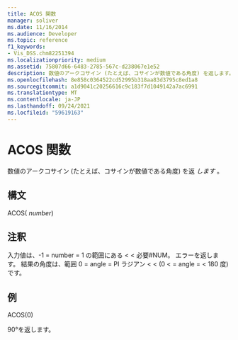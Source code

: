 ```yaml
---
title: ACOS 関数
manager: soliver
ms.date: 11/16/2014
ms.audience: Developer
ms.topic: reference
f1_keywords:
- Vis_DSS.chm82251394
ms.localizationpriority: medium
ms.assetid: 75807d66-6483-2785-567c-d238067e1e52
description: 数値のアークコサイン (たとえば、コサインが数値である角度) を返します。
ms.openlocfilehash: 8e858c0364522cd52995b318aa83d3795c8ed1a8
ms.sourcegitcommit: a1d9041c20256616c9c183f7d1049142a7ac6991
ms.translationtype: MT
ms.contentlocale: ja-JP
ms.lasthandoff: 09/24/2021
ms.locfileid: "59619163"
---
```

# <a name="acos-function"></a>ACOS 関数

数値のアークコサイン (たとえば、コサインが数値である角度) を返  *します*  。 
  
## <a name="syntax"></a>構文

ACOS( *number*) 
  
## <a name="remarks"></a>注釈

入力値は、-1 = number = 1 の範囲にある \< \< 必要#NUM。 エラーを返します。 結果の角度は、範囲 0 = angle = PI ラジアン \< \< (0 \< = angle = \< 180 度) です。
  
## <a name="example"></a>例

ACOS(0) 
  
90°を返します。 
  

